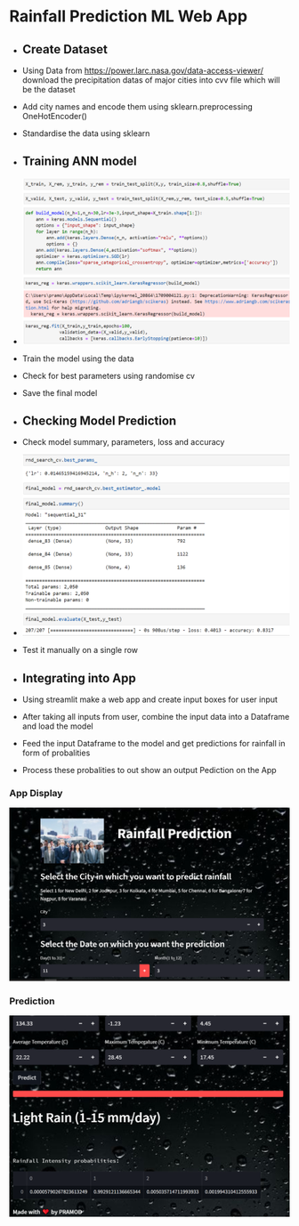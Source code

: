 # Rainfall Prediction ML Web App
- ## Create Dataset
- Using Data from https://power.larc.nasa.gov/data-access-viewer/  download the precipitation datas of major cities into cvv file which will be the dataset
- Add city names and encode them using sklearn.preprocessing OneHotEncoder()
- Standardise the data using sklearn

- ## Training ANN model
- ![Model](modelss2.png)

- Train the model using the data
- Check for best parameters using randomise cv
- Save the final model 

- ## Checking Model Prediction
-  Check model summary, parameters, loss and accuracy
- ![Params](modelss.png)
-  Test it manually on a single row

- ## Integrating into App
- Using streamlit make a web app and create input boxes for user input 
- After taking all inputs from user, combine the input data into a Dataframe and load the model
- Feed the input Dataframe to the model and get predictions for rainfall in form of probalities
- Process these probalities to out show an output Pediction on the App
### App Display
![Display](appss2.png)
### Prediction
![Prediction](appss3.png)
